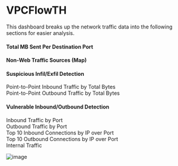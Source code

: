 # VPCFlowTH
This dashboard breaks up the network traffic data into the following sections for easier analysis.

#### Total MB Sent Per Destination Port
#### Non-Web Traffic Sources (Map)
#### Suspicious Infil/Exfil Detection
Point-to-Point Inbound Traffic by Total Bytes<br>
Point-to-Point Outbound Traffic by Total Bytes
#### Vulnerable Inbound/Outbound Detection
Inbound Traffic by Port<br>
Outbound Traffic by Port<br>
Top 10 Inbound Connections by IP over Port<br>
Top 10 Outbound Connections by IP over Port<br>
Internal Traffic

![image](https://user-images.githubusercontent.com/18665523/125466933-18a517ed-a6e2-4623-9ba0-5336e9927f6a.png)
